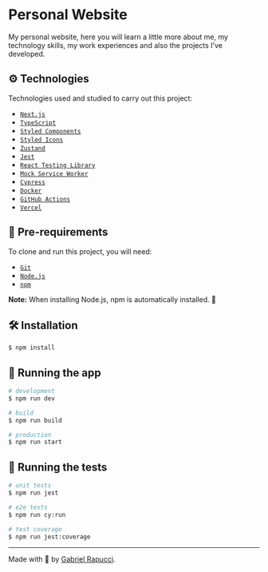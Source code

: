 # Personal Website

My personal website, here you will learn a little more about me, my technology skills, my work experiences and also the projects I've developed.

## ⚙️ Technologies

Technologies used and studied to carry out this project:

- [`Next.js`](https://nextjs.org/)
- [`TypeScript`](https://www.typescriptlang.org/)
- [`Styled Components`](https://styled-components.com/)
- [`Styled Icons`](https://styled-icons.dev/)
- [`Zustand`](https://zustand-demo.pmnd.rs/)
- [`Jest`](https://jestjs.io/)
- [`React Testing Library`](https://testing-library.com/docs/react-testing-library/intro/)
- [`Mock Service Worker`](https://mswjs.io/)
- [`Cypress`](https://www.cypress.io/)
- [`Docker`](https://www.docker.com/)
- [`GitHub Actions`](https://github.com/features/actions/)
- [`Vercel`](https://www.vercel.com/)

## 📝 Pre-requirements

To clone and run this project, you will need:

- [`Git`](https://git-scm.com/downloads)
- [`Node.js`](https://nodejs.org/en/)
- [`npm`](https://www.npmjs.com/)

**Note:** When installing Node.js, npm is automatically installed. 🎉

## 🛠️ Installation

```bash
$ npm install
```

## 🏃 Running the app

```bash
# development
$ npm run dev

# build
$ npm run build

# production
$ npm run start
```

## 🧪 Running the tests

```bash
# unit tests
$ npm run jest

# e2e tests
$ npm run cy:run

# test coverage
$ npm run jest:coverage
```

___

Made with 💚 by [Gabriel Rapucci](https://gabrielrapucci.com.br).
